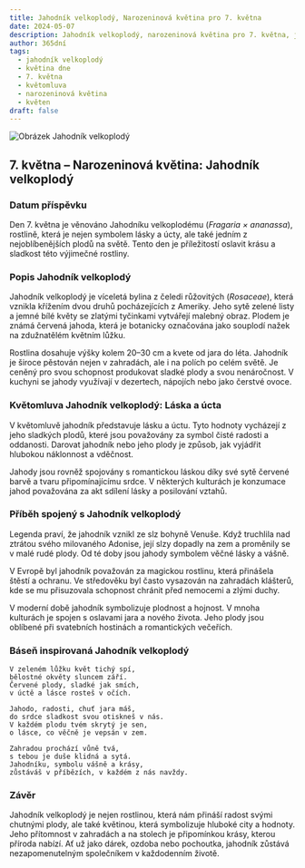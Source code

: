 ```yaml
---
title: Jahodník velkoplodý, Narozeninová květina pro 7. května
date: 2024-05-07
description: Jahodník velkoplodý, narozeninová květina pro 7. května, je symbolem Láska a úcta. Objevte její jedinečný význam, fascinující příběhy a poezii, která oslavuje její krásu.
author: 365dní
tags:
  - jahodník velkoplodý
  - květina dne
  - 7. května
  - květomluva
  - narozeninová květina
  - květen
draft: false
---
```


![Obrázek Jahodník velkoplodý](https://cdn.pixabay.com/photo/2023/05/21/10/03/flower-8008187_1280.jpg#center)


## 7. května – Narozeninová květina: Jahodník velkoplodý

### Datum příspěvku

Den 7. května je věnováno Jahodníku velkoplodému (_Fragaria × ananassa_), rostlině, která je nejen symbolem lásky a úcty, ale také jedním z nejoblíbenějších plodů na světě. Tento den je příležitostí oslavit krásu a sladkost této výjimečné rostliny.

### Popis Jahodník velkoplodý

Jahodník velkoplodý je víceletá bylina z čeledi růžovitých (_Rosaceae_), která vznikla křížením dvou druhů pocházejících z Ameriky. Jeho sytě zelené listy a jemné bílé květy se zlatými tyčinkami vytvářejí malebný obraz. Plodem je známá červená jahoda, která je botanicky označována jako souplodí nažek na zdužnatělém květním lůžku.

Rostlina dosahuje výšky kolem 20–30 cm a kvete od jara do léta. Jahodník je široce pěstován nejen v zahradách, ale i na polích po celém světě. Je ceněný pro svou schopnost produkovat sladké plody a svou nenáročnost. V kuchyni se jahody využívají v dezertech, nápojích nebo jako čerstvé ovoce.

### Květomluva Jahodník velkoplodý: Láska a úcta

V květomluvě jahodník představuje lásku a úctu. Tyto hodnoty vycházejí z jeho sladkých plodů, které jsou považovány za symbol čisté radosti a oddanosti. Darovat jahodník nebo jeho plody je způsob, jak vyjádřit hlubokou náklonnost a vděčnost.

Jahody jsou rovněž spojovány s romantickou láskou díky své sytě červené barvě a tvaru připomínajícímu srdce. V některých kulturách je konzumace jahod považována za akt sdílení lásky a posilování vztahů.

### Příběh spojený s Jahodník velkoplodý

Legenda praví, že jahodník vznikl ze slz bohyně Venuše. Když truchlila nad ztrátou svého milovaného Adonise, její slzy dopadly na zem a proměnily se v malé rudé plody. Od té doby jsou jahody symbolem věčné lásky a vášně.

V Evropě byl jahodník považován za magickou rostlinu, která přinášela štěstí a ochranu. Ve středověku byl často vysazován na zahradách klášterů, kde se mu přisuzovala schopnost chránit před nemocemi a zlými duchy.

V moderní době jahodník symbolizuje plodnost a hojnost. V mnoha kulturách je spojen s oslavami jara a nového života. Jeho plody jsou oblíbené při svatebních hostinách a romantických večeřích.

### Báseň inspirovaná Jahodník velkoplodý

```
V zeleném lůžku květ tichý spí,  
bělostné okvěty sluncem září.  
Červené plody, sladké jak smích,  
v úctě a lásce rosteš v očích.

Jahodo, radosti, chuť jara máš,  
do srdce sladkost svou otiskneš v nás.  
V každém plodu tvém skrytý je sen,  
o lásce, co věčně je vepsán v zem.

Zahradou prochází vůně tvá,  
s tebou je duše klidná a sytá.  
Jahodníku, symbolu vášně a krásy,  
zůstáváš v příbězích, v každém z nás navždy.  
```

### Závěr

Jahodník velkoplodý je nejen rostlinou, která nám přináší radost svými chutnými plody, ale také květinou, která symbolizuje hluboké city a hodnoty. Jeho přítomnost v zahradách a na stolech je připomínkou krásy, kterou příroda nabízí. Ať už jako dárek, ozdoba nebo pochoutka, jahodník zůstává nezapomenutelným společníkem v každodenním životě.